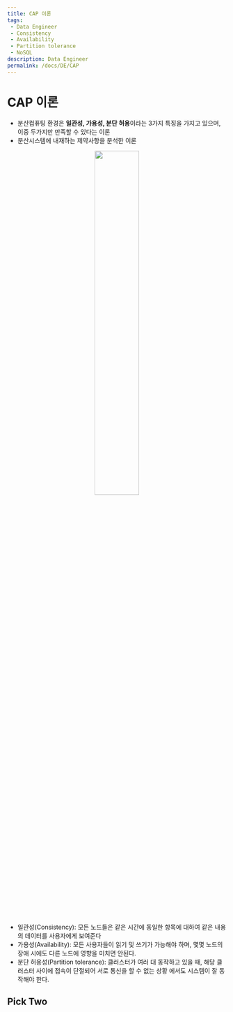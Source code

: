 ```yaml
---
title: CAP 이론
tags: 
 - Data Engineer
 - Consistency
 - Availability
 - Partition tolerance
 - NoSQL
description: Data Engineer
permalink: /docs/DE/CAP
---
```


# CAP 이론

- 분산컴퓨팅 환경은 **일관성, 가용성, 분단 허용**이라는 3가지 특징을 가지고 있으며, 이중 두가지만 만족할 수 있다는 이론
- 분산시스템에 내재하는 제약사항을 분석한 이론

<center><img src="https://miro.medium.com/max/1400/1*djklTxhAf1Jfu_moetZNeg.png" width="45%"></center>

- 일관성(Consistency): 모든 노드들은 같은 시간에 동일한 항목에 대하여 같은 내용의 데이터를 사용자에게 보여준다
- 가용성(Availability): 모든 사용자들이 읽기 및 쓰기가 가능해야 하며, 몇몇 노드의 장애 시에도 다른 노드에 영향을 미치면 안된다.
- 분단 허용성(Partition tolerance): 클러스터가 여러 대 동작하고 있을 때, 해당 클러스터 사이에 접속이 단절되어 서로 통신을 할 수 없는 상황
에서도 시스템이 잘 동작해야 한다.

## Pick Two